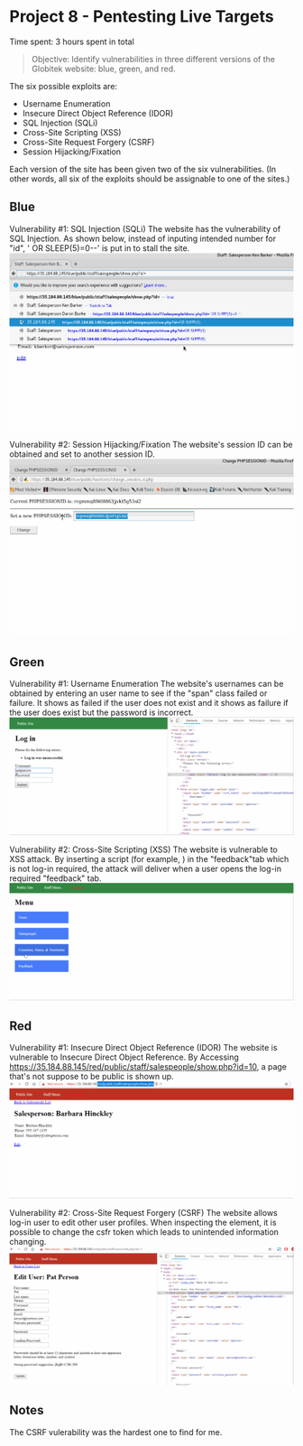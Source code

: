 # Project 8 - Pentesting Live Targets

Time spent: 3 hours spent in total

> Objective: Identify vulnerabilities in three different versions of the Globitek website: blue, green, and red.

The six possible exploits are:
* Username Enumeration
* Insecure Direct Object Reference (IDOR)
* SQL Injection (SQLi)
* Cross-Site Scripting (XSS)
* Cross-Site Request Forgery (CSRF)
* Session Hijacking/Fixation

Each version of the site has been given two of the six vulnerabilities. (In other words, all six of the exploits should be assignable to one of the sites.)

## Blue

Vulnerability #1: SQL Injection (SQLi)
The website has the vulnerability of SQL Injection. As shown below, instead of inputing intended number for "id", ' OR SLEEP(5)=0--' is put in to stall the site.
![Gif 1](https://github.com/jiayiw6/Week-8-CodePath-Web-Security/blob/master/gif_8_1.gif)

Vulnerability #2: Session Hijacking/Fixation
The website's session ID can be obtained and set to another session ID.
![Gif 2](https://github.com/jiayiw6/Week-8-CodePath-Web-Security/blob/master/gif_8_2.gif)

## Green

Vulnerability #1: Username Enumeration
The website's usernames can be obtained by entering an user name to see if the "span" class failed or failure. It shows as failed if the user does not exist and it shows as failure if the user does exist but the password is incorrect. 
![Gif 3](https://github.com/jiayiw6/Week-8-CodePath-Web-Security/blob/master/gif_8_3.gif)

Vulnerability #2: Cross-Site Scripting (XSS)
The website is vulnerable to XSS attack. By inserting a script (for example, <script>alert(1);</script>) in the "feedback"tab which is not log-in required, the attack will deliver when a user opens the log-in required "feedback" tab. 
![Gif 4](https://github.com/jiayiw6/Week-8-CodePath-Web-Security/blob/master/gif_8_4.gif)

## Red

Vulnerability #1: Insecure Direct Object Reference (IDOR)
The website is vulnerable to Insecure Direct Object Reference. By Accessing https://35.184.88.145/red/public/staff/salespeople/show.php?id=10, a page that's not suppose to be public is shown up. 
![Gif 5](https://github.com/jiayiw6/Week-8-CodePath-Web-Security/blob/master/gif_8_5.gif)

Vulnerability #2: Cross-Site Request Forgery (CSRF)
The website allows log-in user to edit other user profiles. When inspecting the element, it is possible to change the csfr token which leads to unintended information changing. 
![Gif 6](https://github.com/jiayiw6/Week-8-CodePath-Web-Security/blob/master/gif_8_6.gif)

## Notes
The CSRF vulerability was the hardest one to find for me. 
